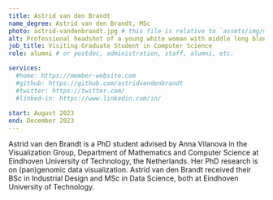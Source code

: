 ```yaml
---
title: Astrid van den Brandt
name_degree: Astrid van den Brandt, MSc
photo: astrid-vandenbrandt.jpg # this file is relative to `assets/img/members/`
alt: Professional headshot of a young white woman with middle long blonde hair, wearing a dark gray blouse. She’s standing outside in front of a building, the background is blurred.
job_title: Visiting Graduate Student in Computer Science
role: alumni # or postdoc, administration, staff, alumni, etc.

services:
  #home: https://member-website.com
  #github: https://github.com/astridvandenbrandt
  #twitter: https://twitter.com/
  #linked-in: https://www.linkedin.com/in/
  
start: August 2023
end: December 2023
---
```

Astrid van den Brandt is a PhD student advised by Anna Vilanova in the Visualization Group, Department of Mathematics and Computer Science at Eindhoven University of Technology, the Netherlands. Her PhD research is on (pan)genomic data visualization.
Astrid van den Brandt received their BSc in Industrial Design and MSc in Data Science, both at Eindhoven University of Technology.
 
